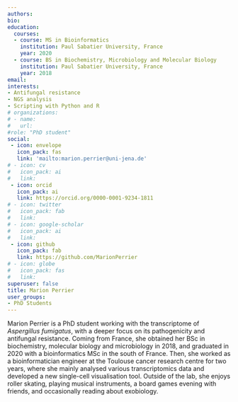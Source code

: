 ```yaml
---
authors:
bio: 
education:
  courses:
  - course: MS in Bioinformatics
    institution: Paul Sabatier University, France
    year: 2020
  - course: BS in Biochemistry, Microbiology and Molecular Biology
    institution: Paul Sabatier University, France
    year: 2018
email: 
interests:
- Antifungal resistance
- NGS analysis
- Scripting with Python and R
# organizations:
# - name: 
#   url: 
#role: "PhD student"
social:
 - icon: envelope
   icon_pack: fas
   link: 'mailto:marion.perrier@uni-jena.de'
# - icon: cv
#   icon_pack: ai
#   link: 
 - icon: orcid
   icon_pack: ai
   link: https://orcid.org/0000-0001-9234-1811
# - icon: twitter
#   icon_pack: fab
#   link: 
# - icon: google-scholar
#   icon_pack: ai
#   link: 
 - icon: github
   icon_pack: fab
   link: https://github.com/MarionPerrier
# - icon: globe
#   icon_pack: fas
#   link: 
superuser: false
title: Marion Perrier 
user_groups:
- PhD Students
---
```


Marion Perrier is a PhD student working with the transcriptome of *Aspergillus fumigatus*, with a deeper focus on its pathogenicity and antifungal resistance. Coming from France, she obtained her BSc in biochemistry, molecular biology and microbiology in 2018, and graduated in 2020 with a bioinformatics MSc in the south of France. Then, she worked as a bioinformatician engineer at the Toulouse cancer research centre for two years, where she mainly analysed various transcriptomics data and developed a new single-cell visualisation tool. Outside of the lab, she enjoys roller skating, playing musical instruments, a board games evening with friends, and occasionally reading about exobiology.

